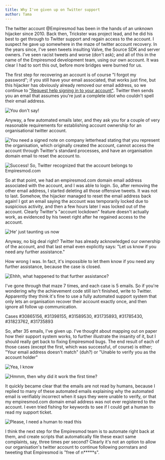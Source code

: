 ```yaml
---
title: Why I've given up on Twitter support
author: Tama
---
```


The twitter account @Empiresmod has been in the hands of an unknown hijacker since 2010. Back then, Trickster was project lead, and he did his best to get through to Twitter support and regain access to the account. I suspect he gave up somewhere in the maze of twitter account recovery. In the years since, I've seen tweets insulting Valve, the Source SDK and server owners. I've seen racist tweets and worse (don't ask); and all of this in the name of the Empiresmod development team, using our own account. It was clear I had to sort this out, before more bridges were burned for us.
 
 
The first step for recovering an account is of course "I forgot my password"; if you still have your email associated, that works just fine, but this hijacker has obviously already removed our email address, so we continue to ["Request help signing in to your account"](https://support.twitter.com/forms/signin?ref=password_reset). Twitter then sends you an email that assumes you're just a complete idiot who couldn't spell their email address.


![](http://i.imgur.com/qfRfRMC.png "You don't say!")  
  

Anyway, a few automated emails later, and they ask you for a couple of very reasonable requirements for establishing account ownership for an organisational twitter account.

![](http://i.imgur.com/DL8KZOU.png "You need a signed note on company letterhead stating that you represent the organisation, which originally created the account, cannot access the account through Twitter's standard processes, and have an organisation domain email to reset the account to.")

![](http://i.imgur.com/2g73uu9.png "Success! So, Twitter recognized that the account belongs to Empiresmod.com")

So at that point, we had an empiresmod.com domain email address associated with the account, and I was able to login. So, after removing the other email address, I started deleting all those offensive tweets. It was not to last. Somehow, the hijacker managed to reset the email address back again! I got an email saying the account was temporarily locked due to suspicious activity, and then a few hours later I was locked out of the account. Clearly Twitter's "account lockdown" feature doesn't actually work, as evidenced by his tweet right after he regained access to the account.

![](http://i.imgur.com/MJ9gScB.png "He' just taunting us now")

Anyway, no big deal right? Twitter has already acknowledged our ownership of the account, and that last email even explicitly says: "Let us know if you need any further assistance."

How wrong I was. In fact, it's impossible to let them know if you need any further assistance, because the case is closed.

![](http://i.imgur.com/l3lJ67J.png "Ehhh, what happened to that further assistance?")

I've gone through that maze 7 times, and each case is 5 emails. So if you're wondering why the achievement code still isn't finished, write to Twitter. Apparently they think it's fine to use a fully automated support system that only lets an organisation recover their account exactly once, and then ignore all follow up communication.

Cases #30865156, #31398155, #31589530, #31735893, #31785430, #31823762, #31735893

So, after 35 emails, I've given up. I've thought about mapping out on paper how their support system works, to further illustrate the insanity of it, but I should really get back to fixing Empiresmod bugs. The end result of each of those cases (except the first, which was successful, of course) is either; "Your email address doesn't match" (duh?) or "Unable to verify you as the account holder"

![](http://i.imgur.com/GCCW1gV.png "Yea, I know")

![](http://i.imgur.com/jf1c7F4.png "Hmmm, then why did it work the first time?")

It quickly became clear that the emails are not read by humans, because I replied to many of these automated emails explaining why the automated email is verifiably incorrect when it says they were unable to verify, or that my empiresmod.com domain email address was not ever registered to the account. I even tried fishing for keywords to see if I could get a human to read my support ticket.

![](http://i.imgur.com/NKX32Uc.png "Please, I need a human to read this")

I think the next step for the Empiresmod team is to automate right back at them, and create scripts that automatically file these exact same complaints, say, three times per second? Clearly it's not an option to allow our organisation's twitter account to continue following pornstars and tweeting that Empiresmod is "free of n*****s".


